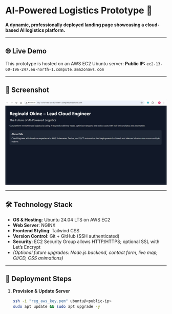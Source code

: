 # AI‑Powered Logistics Prototype 🚚

**A dynamic, professionally deployed landing page showcasing a cloud-based AI logistics platform.**

---

## 🌐 Live Demo

This prototype is hosted on an AWS EC2 Ubuntu server:
**Public IP:** `ec2-13-60-196-247.eu-north-1.compute.amazonaws.com`  


---

## 📸 Screenshot

![Landing Page](project_screenshot.jpg)

---

## 🛠️ Technology Stack

- **OS & Hosting**: Ubuntu 24.04 LTS on AWS EC2  
- **Web Server**: NGINX  
- **Frontend Styling**: Tailwind CSS  
- **Version Control**: Git + GitHub (SSH authenticated)  
- **Security**: EC2 Security Group allows HTTP/HTTPS; optional SSL with Let’s Encrypt  
- *(Optional future upgrades: Node.js backend, contact form, live map, CI/CD, CSS animations)*

---

## 🚀 Deployment Steps

1. **Provision & Update Server**
   ```bash
   ssh -i "reg_aws_key.pem" ubuntu@<public-ip>
   sudo apt update && sudo apt upgrade -y

